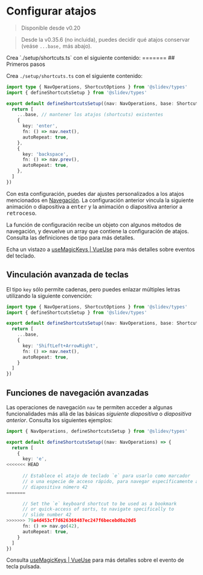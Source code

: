# Configurar atajos

> Disponible desde v0.20

> Desde la v0.35.6 (no incluida), puedes decidir qué atajos conservar (veáse `...base,` más abajo).

<Environment type="client" />
Crea `./setup/shortcuts.ts` con el siguiente contenido:
=======
## Primeros pasos

Crea `./setup/shortcuts.ts` con el siguiente contenido:

```ts
import type { NavOperations, ShortcutOptions } from '@slidev/types'
import { defineShortcutsSetup } from '@slidev/types'

export default defineShortcutsSetup((nav: NavOperations, base: ShortcutOptions[]) => {
  return [
    ...base, // mantener los atajos (shortcuts) existentes
    {
      key: 'enter',
      fn: () => nav.next(),
      autoRepeat: true,
    },
    {
      key: 'backspace',
      fn: () => nav.prev(),
      autoRepeat: true,
    },
  ]
})
```

Con esta configuración, puedes dar ajustes personalizados a los atajos mencionados en [Navegación](/guide/navigation#navigation-bar). La configuración anterior vincula la siguiente animación o diapositiva a <kbd>enter</kbd> y la animación o diapositiva anterior a <kbd>retroceso</kbd>.

La función de configuración recibe un objeto con algunos métodos de navegación, y devuelve un array que contiene la configuración de atajos. Consulta las definiciones de tipo para más detalles.

Echa un vistazo a [useMagicKeys | VueUse](https://vueuse.org/core/useMagicKeys/) para más detalles sobre eventos del teclado.

## Vinculación avanzada de teclas

El tipo `key` sólo permite cadenas, pero puedes enlazar múltiples letras utilizando la siguiente convención:

```ts
import type { NavOperations, ShortcutOptions } from '@slidev/types'
import { defineShortcutsSetup } from '@slidev/types'

export default defineShortcutsSetup((nav: NavOperations, base: ShortcutOptions[]) => {
  return [
    ...base,
    {
      key: 'ShiftLeft+ArrowRight',
      fn: () => nav.next(),
      autoRepeat: true,
    }
  ]
})
```

## Funciones de navegación avanzadas

Las operaciones de navegación `nav` te permiten acceder a algunas funcionalidades más allá de las básicas _siguiente diapositiva_ o _diapositiva anterior_. Consulta los siguientes ejemplos:


```ts
import { NavOperations, defineShortcutsSetup } from '@slidev/types'

export default defineShortcutsSetup((nav: NavOperations) => {
  return [
    {
      key: 'e',
<<<<<<< HEAD
      
      // Establece el atajo de teclado `e` para usarlo como marcador
      // o una especie de acceso rápido, para navegar específicamente a
      // diapositiva número 42
=======

      // Set the `e` keyboard shortcut to be used as a bookmark
      // or quick-access of sorts, to navigate specifically to
      // slide number 42
>>>>>>> 79a4d453cf7d626368487ec247f6becebd0a20d5
      fn: () => nav.go(42),
      autoRepeat: true,
    }
  ]
})
```

Consulta [useMagicKeys | VueUse](https://vueuse.org/core/useMagicKeys/) para más detalles sobre el evento de tecla pulsada.